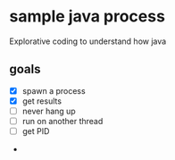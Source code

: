 # sample java process

Explorative coding to understand how java 

## goals

- [X] spawn a process
- [X] get results
- [ ] never hang up
- [ ] run on another thread
- [ ] get PID
- 
